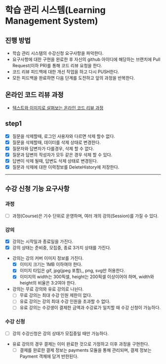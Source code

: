 # 학습 관리 시스템(Learning Management System)
## 진행 방법
* 학습 관리 시스템의 수강신청 요구사항을 파악한다.
* 요구사항에 대한 구현을 완료한 후 자신의 github 아이디에 해당하는 브랜치에 Pull Request(이하 PR)를 통해 코드 리뷰 요청을 한다.
* 코드 리뷰 피드백에 대한 개선 작업을 하고 다시 PUSH한다.
* 모든 피드백을 완료하면 다음 단계를 도전하고 앞의 과정을 반복한다.

## 온라인 코드 리뷰 과정
* [텍스트와 이미지로 살펴보는 온라인 코드 리뷰 과정](https://github.com/next-step/nextstep-docs/tree/master/codereview)

## step1
- [x] 질문을 삭제할때, 로그인 사용자와 다르면 삭제 할수 없다.
- [x] 질문을 삭제할때, 데이터를 삭제 상태로 변경한다.
- [x] 질문자와 답변자가 다를경우, 삭제 할 수 없다.
- [x] 질문과 답변의 작성자가 모두 같은 경우 삭제 할 수 있다.
- [x] 답변이 삭제 될때, 답변도 삭제 상태로 변경된다.
- [x] 질문과 삭제에 대한 이력정보를 DeleteHistory에 저장한다.

---

## 수강 신청 기능 요구사항
### 과정
- [ ] 과정(Course)은 기수 단위로 운영하며, 여러 개의 강의(Session)를 가질 수 있다.
### 강의
- [x] 강의는 시작일과 종료일을 가진다.
- [x] 강의 상태는 준비중, 모집중, 종료 3가지 상태를 가진다.
- 강의는 강의 커버 이미지 정보를 가진다.
  - [x] 이미지 크기는 1MB 이하여야 한다.
  - [x] 이미지 타입은 gif, jpg(jpeg 포함),, png, svg만 허용한다.
  - [x] 이미지의 width는 300픽셀, height는 200픽셀 이상이어야 하며, width와 height의 비율은 3:2여야 한다.
- 강의는 무료 강의와 유료 강의로 나뉜다.
  - [ ] 무료 강의는 최대 수강 인원 제한이 없다.
  - [ ] 유료 강의는 강의 최대 수강 인원을 초과할 수 없다.
  - [ ] 유료 강의는 수강생이 결제한 금액과 수강료가 일치할 때 수강 신청이 가능하다.
### 수강 신청
- [ ] 강의 수강신청은 강의 상태가 모집중일 때만 가능하다.
- 유료 강의의 경우 결제는 이미 완료한 것으로 가정하고 이후 과정을 구현한다.
  - [ ] 결제를 완료한 결제 정보는 payments 모듈을 통해 관리되며, 결제 정보는 Payment 객체에 담겨 반한된다.
